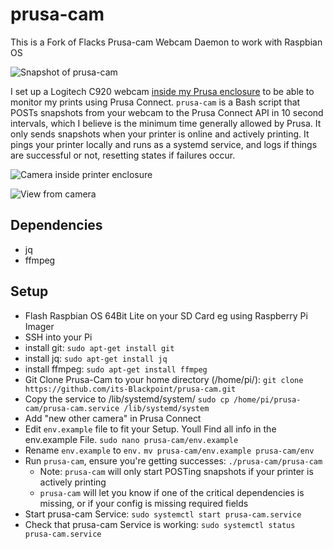 # prusa-cam


This is a Fork of Flacks Prusa-cam Webcam Daemon to work with Raspbian OS

![Snapshot of `prusa-cam`](snapshot.png)

I set up a Logitech C920 webcam [inside my Prusa enclosure](https://www.printables.com/model/433908-logitech-c920-original-prusa-enclosure-mount) to be able to monitor my prints using Prusa Connect. `prusa-cam` is a Bash script that POSTs snapshots from your webcam to the Prusa Connect API in 10 second intervals, which I believe is the minimum time generally allowed by Prusa. It only sends snapshots when your printer is online and actively printing. It pings your printer locally and runs as a systemd service, and logs if things are successful or not, resetting states if failures occur.

![Camera inside printer enclosure](camera.jpg)

![View from camera](cheese.jpg)

## Dependencies

- jq
- ffmpeg

## Setup

- Flash Raspbian OS 64Bit Lite on your SD Card eg using Raspberry Pi Imager
- SSH into your Pi
- install git: ```sudo apt-get install git```
- install jq: ```sudo apt-get install jq```
- install ffmpeg: ```sudo apt-get install ffmpeg```
- Git Clone Prusa-Cam to your home directory (/home/pi/): ```git clone https://github.com/its-Blackpoint/prusa-cam.git```
- Copy the service to /lib/systemd/system/ ```sudo cp /home/pi/prusa-cam/prusa-cam.service /lib/systemd/system```
- Add "new other camera" in Prusa Connect
- Edit `env.example` file to fit your Setup. Youll Find all info in the env.example File. ```sudo nano prusa-cam/env.example``` 
- Rename `env.example` to `env.`  ```mv prusa-cam/env.example prusa-cam/env```
- Run `prusa-cam`, ensure you're getting successes: ```./prusa-cam/prusa-cam```
  - Note: `prusa-cam` will only start POSTing snapshots if your printer is actively printing
  - `prusa-cam` will let you know if one of the critical dependencies is missing, or if your config is missing required fields
- Start prusa-cam Service: ```sudo systemctl start prusa-cam.service```
- Check that prusa-cam Service is working: ```sudo systemctl status prusa-cam.service```
